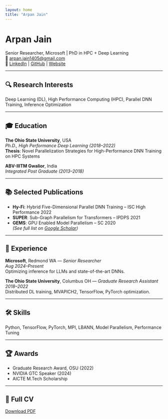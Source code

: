 ```yaml
---
layout: home
title: "Arpan Jain"
---
```


# Arpan Jain

Senior Researcher, Microsoft | PhD in HPC + Deep Learning  
📧 [arpan.jain1405@gmail.com](mailto:arpan.jain1405@gmail.com)  
🔗 [LinkedIn](https://www.linkedin.com/in/aj-prime/) | [GitHub](https://github.com/aj-prime) | [Website](https://go.osu.edu/aj-prime/)

---

## 🔍 Research Interests

Deep Learning (DL), High Performance Computing (HPC), Parallel DNN Training, Inference Optimization

---

## 🎓 Education

**The Ohio State University**, USA  
_Ph.D., High Performance Deep Learning (2018–2022)_  
**Thesis**: Novel Parallelization Strategies for High-Performance DNN Training on HPC Systems

**ABV-IIITM Gwalior**, India  
_Integrated Post Graduate (2013–2018)_

---

## 📚 Selected Publications

- **Hy-Fi**: Hybrid Five-Dimensional Parallel DNN Training – ISC High Performance 2022  
- **SUPER**: Sub-Graph Parallelism for Transformers – IPDPS 2021  
- **GEMS**: GPU Enabled Model Parallelism – SC 2020  
_(See full list on [Google Scholar](#))_

---

## 💼 Experience

**Microsoft**, Redmond WA — _Senior Researcher_  
_Aug 2024–Present_  
Optimizing inference for LLMs and state-of-the-art DNNs.

**The Ohio State University**, Columbus OH — _Graduate Research Assistant_  
_2018–2022_  
Distributed DL training, MVAPICH2, TensorFlow, PyTorch optimization.

---

## 🛠 Skills

Python, TensorFlow, PyTorch, MPI, LBANN, Model Parallelism, Performance Tuning

---

## 🏆 Awards

- Graduate Research Award, OSU (2022)  
- NVIDIA GTC Speaker (2024)  
- AICTE M.Tech Scholarship  

---

## 📄 Full CV

[Download PDF](assets/Arpan_CV.pdf)
